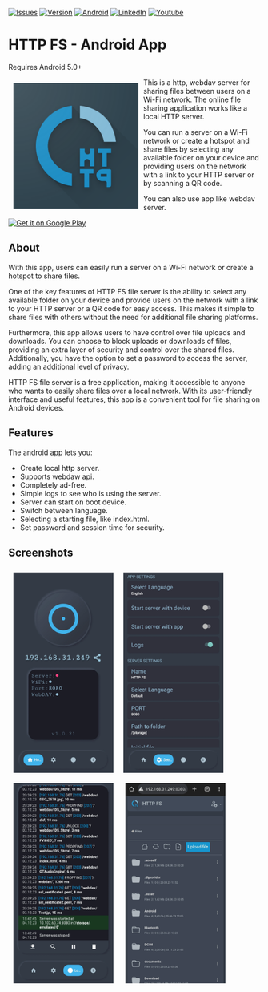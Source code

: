 <a name="readme-top"></a>
[![Issues][issues-shield]][issues-url] [![Version][version-shield]][gp-url] [![Android][android-shield]][gp-url] [![LinkedIn][linkedin-shield]][linkedin-url] [![Youtube][youtube-shield]][youtube-url]


# HTTP FS - Android App
Requires Android 5.0+

<img src="/screenshots/play_store_512.png" align="left"
width="250" hspace="10" vspace="10">

This is a http, webdav server for sharing files between users on a Wi-Fi network.
The online file sharing application works like a local HTTP server.

You can run a server on a Wi-Fi network or create a hotspot and share files by selecting any available folder on your device and providing users on the network with a link to your HTTP server or by scanning a QR code.

You can also use app like webdav server.

<p align="left">
<a href="https://play.google.com/store/apps/details?id=tiar.ua.slf">
    <img alt="Get it on Google Play"
        height="80"
        src="https://play.google.com/intl/en_us/badges/images/generic/en_badge_web_generic.png" />
</a>  
</p>

## About
With this app, users can easily run a server on a Wi-Fi network or create a hotspot to share files.

One of the key features of HTTP FS file server is the ability to select any available folder on your device and provide users on the network with a link to your HTTP server or a QR code for easy access. This makes it simple to share files with others without the need for additional file sharing platforms.

Furthermore, this app allows users to have control over file uploads and downloads. You can choose to block uploads or downloads of files, providing an extra layer of security and control over the shared files. Additionally, you have the option to set a password to access the server, adding an additional level of privacy.

HTTP FS file server is a free application, making it accessible to anyone who wants to easily share files over a local network. With its user-friendly interface and useful features, this app is a convenient tool for file sharing on Android devices.
## Features

The android app lets you:
- Create local http server.
- Supports webdaw api.
- Completely ad-free.
- Simple logs to see who is using the server.
- Server can start on boot device.
- Switch between language.
- Selecting a starting file, like index.html.
- Set password and session time for security.
## Screenshots
[<img src="/screenshots/1.webp" align="left"
width="200"
    hspace="10" vspace="10">](/screenshots/1.webp)
[<img src="/screenshots/2.webp" align="center"
width="200"
    hspace="10" vspace="10">](/screenshots/2.webp)
[<img src="/screenshots/4.webp" align="center"
width="200"
    hspace="10" vspace="10">](/screenshots/4.webp)
[<img src="/screenshots/5.webp" align="center"
width="200"
    hspace="10" vspace="10">](/screenshots/5.webp)


[linkedin-url]: https://linkedin.com/in/tiarait
[linkedin-shield]: https://img.shields.io/badge/-LinkedIn-black.svg?style=for-the-badge&logo=linkedin&colorB=555
[issues-shield]: https://img.shields.io/github/issues/othneildrew/Best-README-Template.svg?style=for-the-badge
[issues-url]: https://github.com/Tiarait/HTTP-FS-file-server/issues
[version-shield]: https://img.shields.io/badge/Version-1.0.22-blue?style=for-the-badge
[gp-url]: https://play.google.com/store/apps/details?id=tiar.ua.slf
[youtube-shield]: https://img.shields.io/badge/-YOUTUBE-red.svg?style=for-the-badge&logo=youtube&colorB=red
[youtube-url]: https://www.youtube.com/watch?v=inPCdfxVXMg
[android-shield]: https://img.shields.io/badge/Android-5.0+-green?style=for-the-badge

    
